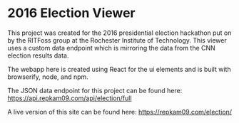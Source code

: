 # 2016 Election Viewer

This project was created for the 2016 presidential election hackathon put on by the RITFoss group at the Rochester Institute of Technology.
This viewer uses a custom data endpoint which is mirroring the data from the CNN election results data.

The webapp here is created using React for the ui elements and is built with browserify, node, and npm.


The JSON data endpoint for this project can be found here: https://api.repkam09.com/api/election/full

A live version of this site can be found here: https://repkam09.com/election/
